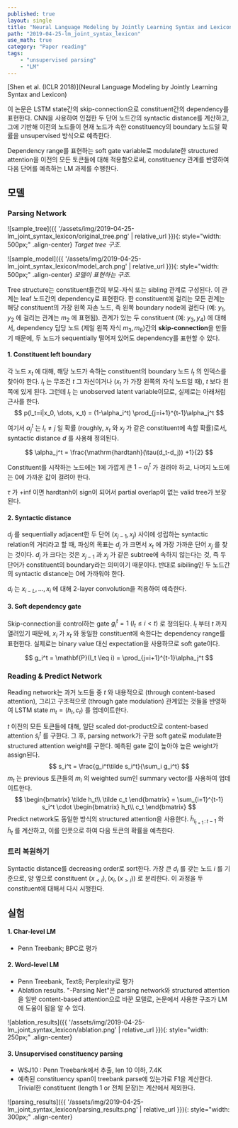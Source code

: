 ```yaml
---
published: true
layout: single
title: "Neural Language Modeling by Jointly Learning Syntax and Lexicon"
path: "2019-04-25-lm_joint_syntax_lexicon"
use_math: true
category: "Paper reading"
tags: 
    - "unsupervised parsing"
    - "LM"
---
```


[Shen et al. (ICLR 2018)](Neural Language Modeling by Jointly Learning Syntax and Lexicon)

이 논문은 LSTM state간의 skip-connection으로 constituent간의 dependency를 표현한다. CNN을 사용하여 인접한 두 단어 노드간의 syntactic distance를 계산하고, 그에 기반해 이전의 노드들이 현재 노드가 속한 constituency의 boundary 노드일 확률을 unsupervised 방식으로 예측한다.

Dependency range를 표현하는 soft gate variable로 modulate한 structured attention을 이전의 모든 토큰들에 대해 적용함으로써, constituency 관계를 반영하여 다음 단어를 예측하는 LM 과제를 수행한다.

<!--more-->

## 모델

### Parsing Network

![sample_tree]({{ '/assets/img/2019-04-25-lm_joint_syntax_lexicon/original_tree.png' | relative_url }}){: style="width: 500px;" .align-center} *Target tree 구조.*

![sample_model]({{ '/assets/img/2019-04-25-lm_joint_syntax_lexicon/model_arch.png' | relative_url }}){: style="width: 500px;" .align-center} *모델이 표현하는 구조.*

Tree structure는 constituent들간의 부모-자식 또는 sibling 관계로 구성된다. 이 관계는 leaf 노드간의 dependency로 표현한다. 한 constituent에 걸리는 모든 관계는 해당 constituent의 가장 왼쪽 자손 노드, 즉 왼쪽 boundary node에 걸린다 (예: $y_1, y_2$ 에 걸리는 관계는 $m_2$ 에 표현됨). 관계가 있는 두 constituent (예: $y_3, y_4$) 에 대해서, dependency 담당 노드 (제일 왼쪽 자식 $m_3, m_6$)간의 **skip-connection**을 만들기 때문에, 두 노드가 sequentially 떨어져 있어도 dependency를 표현할 수 있다.




#### 1. Constituent left boundary
각 노드 $x_t$ 에 대해, 해당 노드가 속하는 constituent의 boundary 노드 $l_t$ 의 인덱스를 찾아야 한다. $l_t$ 는 무조건 $t$ 그 자신이거나 ($x_t$ 가 가장 왼쪽의 자식 노드일 때), $t$ 보다 왼쪽에 있게 된다. 그런데 $l_t$ 는 unobserved latent variable이므로, 실제로는 아래처럼 근사를 한다. 
$$
p(l_t=i|x_0, \dots, x_t) = (1-\alpha_i^t) \prod_{j=i+1}^{t-1}\alpha_j^t
$$

여기서 $\alpha_j^t$ 는 $l_t \neq j$ 일 확률 (roughly, $x_t$ 와 $x_j$ 가 같은 constituent에 속할 확률)로서, syntactic distance $d$ 를 사용해 정의된다. 

$$
\alpha_j^t = \frac{\mathrm{hardtanh}(\tau(d_t-d_j)) +1}{2}
$$

Constituent를 시작하는 노드에는 1에 가깝게 큰 $1-\alpha_i^t$ 가 걸려야 하고, 나머지 노드에는 0에 가까운 값이 걸려야 한다. 

$\tau$ 가 +inf 이면 hardtanh이 sign이 되어서 partial overlap이 없는 valid tree가 보장된다. 



#### 2. Syntactic distance

$d_j$ 를 sequentially adjacent한 두 단어 $(x_{j-1}, x_j)$ 사이에 성립하는 syntactic relation의 거리라고 할 때, 파싱의 목표는 $d_j$ 가 크면서 $x_t$ 에 가장 가까운 단어 $x_j$ 를 찾는 것이다. $d_j$ 가 크다는 것은 $x_{j-1}$ 과 $x_j$ 가 같은 subtree에 속하지 않는다는 것, 즉 두 단어가 constituent의 boundary라는 의미이기 때문이다. 반대로 sibiling인 두 노드간의 syntactic distance는 0에 가까워야 한다. 

$d_i$ 는 $x_{i-L}, \dots, x_i$ 에 대해 2-layer convolution을 적용하여 예측한다.



#### 3. Soft dependency gate
Skip-connection을 control하는 gate $g_i^t = 1\;(l_t \leq i < t)$ 로 정의된다.  $l_t$ 부터 $t$ 까지 열려있기 때문에, $x_i$ 가 $x_t$ 와 동일한 constituent에 속한다는 dependency range를 표현한다. 실제로는 binary value 대신 expectation을 사용하므로 soft gate이다. 

$$
g_i^t = \mathbf{P}(l_t \leq i) = \prod_{j=i+1}^{t-1}\alpha_j^t
$$


### Reading & Predict Network

Reading network는 과거 노드들 중 $t$ 와 내용적으로 (through content-based attention), 그리고 구조적으로 (through gate modulation) 관계있는 것들을 반영하여 LSTM state $m_t = (h_t, c_t)$ 를 업데이트한다. 

$t$ 이전의 모든 토큰들에 대해, 일단 scaled dot-product으로 content-based attention $\tilde s_i^t$ 를 구한다. 그 후, parsing network가 구한 soft gate로 modulate한 structured attention weight를 구한다. 예측된 gate 값이 높아야 높은 weight가 assign된다. 
$$
s_i^t = \frac{g_i^t\tilde s_i^t}{\sum_i g_i^t}
$$
$m_t$ 는 previous 토큰들의 $m_i$ 의 weighted sum인 summary vector를 사용하여 업데이트한다.
$$
\begin{bmatrix} \tilde h_t\\ \tilde c_t \end{bmatrix} = \sum_{i=1}^{t-1} s_i^t \cdot \begin{bmatrix} h_t\\ c_t \end{bmatrix} 
$$
Predict network도 동일한 방식의 structured attention을 사용한다. $\tilde h_{l_{t+1}\,:\,t-1}$ 와 $\tilde h_t$ 를 계산하고, 이를 인풋으로 하여 다음 토큰의 확률을 예측한다.



### 트리 복원하기

Syntactic distance를 decreasing order로 sort한다. 가장 큰 $d_i$ 를 갖는 노드 $i$ 를 기준으로, 양 옆으로 constituent $(x_{<i}), (x_i, (x_{>i}))$ 로 분리한다. 이 과정을 두 constituent에 대해서 다시 시행한다.



## 실험

#### 1. Char-level LM 

* Penn Treebank; BPC로 평가

#### 2. Word-level LM 

* Penn Treebank, Text8; Perplexity로 평가
* Ablation results. "-Parsing Net"은 parsing network와 structured attention을 일반 content-based attention으로 바꾼 모델로, 논문에서 사용한 구조가 LM에 도움이 됨을 알 수 있다.

![ablation_results]({{ '/assets/img/2019-04-25-lm_joint_syntax_lexicon/ablation.png' | relative_url }}){: style="width: 250px;" .align-center} 


#### 3. Unsupervised constituency parsing 

* WSJ10 : Penn Treebank에서 추출, len 10 이하, 7.4K
* 예측된 constituency span이 treebank parse에 있는가로 F1을 계산한다. Trivial한 constituent (length 1 or 전체 문장)는 계산에서 제외한다.

![parsing_results]({{ '/assets/img/2019-04-25-lm_joint_syntax_lexicon/parsing_results.png' | relative_url }}){: style="width: 300px;" .align-center} 